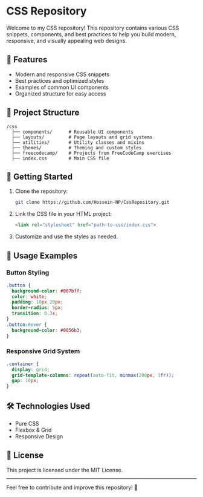 # CSS Repository

Welcome to my CSS repository! This repository contains various CSS snippets, components, and best practices to help you build modern, responsive, and visually appealing web designs.

## 📌 Features
- Modern and responsive CSS snippets
- Best practices and optimized styles
- Examples of common UI components
- Organized structure for easy access

## 📂 Project Structure
```
/css
  ├── components/      # Reusable UI components
  ├── layouts/         # Page layouts and grid systems
  ├── utilities/       # Utility classes and mixins
  ├── themes/          # Theming and custom styles
  ├── freecodecamp/    # Projects from FreeCodeCamp exercises
  ├── index.css        # Main CSS file
```

## 🚀 Getting Started
1. Clone the repository:
   ```sh
   git clone https://github.com/Hossein-NP/CssRepository.git
   ```
2. Link the CSS file in your HTML project:
   ```html
   <link rel="stylesheet" href="path-to-css/index.css">
   ```
3. Customize and use the styles as needed.

## 📖 Usage Examples
### Button Styling
```css
.button {
  background-color: #007bff;
  color: white;
  padding: 10px 20px;
  border-radius: 5px;
  transition: 0.3s;
}
.button:hover {
  background-color: #0056b3;
}
```

### Responsive Grid System
```css
.container {
  display: grid;
  grid-template-columns: repeat(auto-fit, minmax(200px, 1fr));
  gap: 10px;
}
```

## 🛠 Technologies Used
- Pure CSS
- Flexbox & Grid
- Responsive Design

## 📜 License
This project is licensed under the MIT License.

---
Feel free to contribute and improve this repository! 🚀
